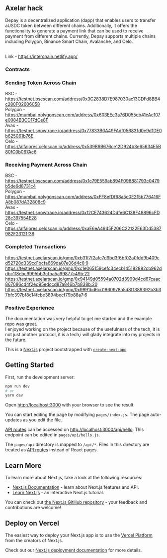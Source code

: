 ## Axelar hack

Depay is a decentralized application (dapp) that enables users to transfer aUSDC token between different chains. Additionally, it offers the functionality to generate a payment link that can be used to receive payment from different chains. Currently, Depay supports multiple chains including Polygon, Binance Smart Chain, Avalanche, and Celo.<br/><br/>

Link - https://interchain.netlify.app/

### Contracts

### Sending Token Across Chain

BSC - https://testnet.bscscan.com/address/0x3C2838D7E987030ac13CDFd8BB4c280F02606058 <br/>
Polygon - https://mumbai.polygonscan.com/address/0x603EEc3a76D055eb41eAc107e0084B3CD17dCe8F<br/>
Avax - https://testnet.snowtrace.io/address/0x77833B0A49FAdf056831d0e9d1DE0b625061b76E<br/>
Celo - https://alfajores.celoscan.io/address/0x539B6B676ce12D924b3e65634E5B80fC0b067Ac6<br/>

### Receiving Payment Across Chain

BSC - https://testnet.bscscan.com/address/0x1c79E559ab894F098881793c0479b5de6d8731c4<br/>
Polygon - https://mumbai.polygonscan.com/address/0xFF8efDf68a5c0E2f5b776416FA8b087dA32808c9<br/>
Avax - https://testnet.snowtrace.io/address/0x12CE743624Ddfe6C138F48896cFD28c397554E28<br/>
Celo - https://alfajores.celoscan.io/address/0xaE6eA4945F206C22122E63Dd5387982F23121f36<br/>

### Completed Transactions

https://testnet.axelarscan.io/gmp/0xb31f7f2afc7d9bd3f6bf02a0fdd9b409cd52728d339cd1bcfa669da07e06d4c6:9<br/>
https://testnet.axelarscan.io/gmp/0xc1e065159cefc34ecb145182882cb962ddbc1f8ebc9995bb3cfba5a99877c49b:22<br/>
https://testnet.axelarscan.io/gmp/0x94149d05594a0702d3999d4cd67caac867086cd4f2ed95edccd87a846b7b838b:20<br/>
https://testnet.axelarscan.io/gmp/0x9991bd6cd1860978a5d8f1389392b3b37bfc397bf8c14fcbe3894becf79b88a7:6<br/>

### Positive Experience

The documentation was very helpful to get me started and the example repo was great.<br/>
I enjoyed working on the project because of the usefulness of the tech, it is not just another protocol, it is a tech,i will glady integrate into my projects in the future.<br/>

This is a [Next.js](https://nextjs.org/) project bootstrapped with [`create-next-app`](https://github.com/vercel/next.js/tree/canary/packages/create-next-app).

## Getting Started

First, run the development server:

```bash
npm run dev
# or
yarn dev
```

Open [http://localhost:3000](http://localhost:3000) with your browser to see the result.

You can start editing the page by modifying `pages/index.js`. The page auto-updates as you edit the file.

[API routes](https://nextjs.org/docs/api-routes/introduction) can be accessed on [http://localhost:3000/api/hello](http://localhost:3000/api/hello). This endpoint can be edited in `pages/api/hello.js`.

The `pages/api` directory is mapped to `/api/*`. Files in this directory are treated as [API routes](https://nextjs.org/docs/api-routes/introduction) instead of React pages.

## Learn More

To learn more about Next.js, take a look at the following resources:

- [Next.js Documentation](https://nextjs.org/docs) - learn about Next.js features and API.
- [Learn Next.js](https://nextjs.org/learn) - an interactive Next.js tutorial.

You can check out [the Next.js GitHub repository](https://github.com/vercel/next.js/) - your feedback and contributions are welcome!

## Deploy on Vercel

The easiest way to deploy your Next.js app is to use the [Vercel Platform](https://vercel.com/new?utm_medium=default-template&filter=next.js&utm_source=create-next-app&utm_campaign=create-next-app-readme) from the creators of Next.js.

Check out our [Next.js deployment documentation](https://nextjs.org/docs/deployment) for more details.

